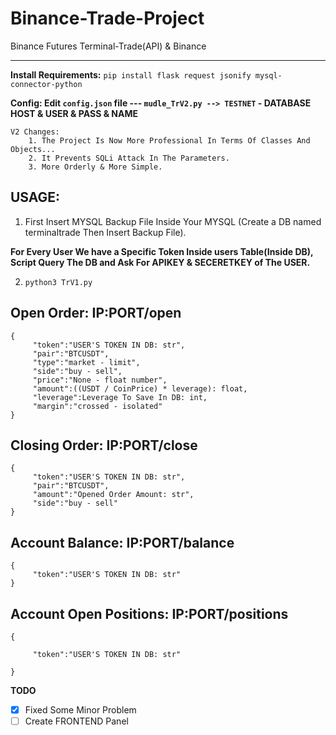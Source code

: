 # Binance-Trade-Project
Binance Futures Terminal-Trade(API) &amp; Binance

------------------------------------------------------------------------------------------------------------------------

**Install Requirements:** ```pip install flask request jsonify mysql-connector-python```

**Config: Edit `config.json` file --- `mudle_TrV2.py --> TESTNET` - DATABASE HOST & USER & PASS & NAME**
```
V2 Changes:
    1. The Project Is Now More Professional In Terms Of Classes And Objects...
    2. It Prevents SQLi Attack In The Parameters.
    3. More Orderly & More Simple.
```



**USAGE:** 
----------
   1. First Insert MYSQL Backup File Inside Your MYSQL (Create a DB named terminaltrade Then Insert Backup File).

   **For Every User We have a Specific Token Inside users Table(Inside DB), Script Query The DB and Ask For APIKEY & SECERETKEY of The USER.**
      
   2. `python3 TrV1.py`

Open Order: IP:PORT/open
--------------------------------
```
{
     "token":"USER'S TOKEN IN DB: str",
     "pair":"BTCUSDT",
     "type":"market - limit",
     "side":"buy - sell",
     "price":"None - float number",
     "amount":((USDT / CoinPrice) * leverage): float,
     "leverage":Leverage To Save In DB: int,
     "margin":"crossed - isolated"
}
```


Closing Order: IP:PORT/close
----------------------------------
```
{
     "token":"USER'S TOKEN IN DB: str",
     "pair":"BTCUSDT",
     "amount":"Opened Order Amount: str",
     "side":"buy - sell"
}
```
Account Balance: IP:PORT/balance
----------------------------------
```
{
     "token":"USER'S TOKEN IN DB: str"
}
```

Account Open Positions: IP:PORT/positions
-----------------------------------
```
{
    
     "token":"USER'S TOKEN IN DB: str"
    
}
```

**TODO**
- [x] Fixed Some Minor Problem
- [ ] Create FRONTEND Panel
